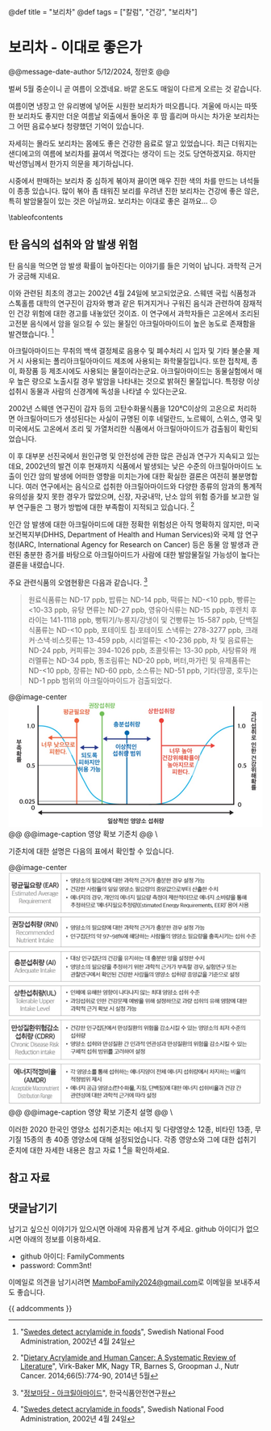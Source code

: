@def title = "보리차"
@def tags = ["칼럼", "건강", "보리차"]

# 보리차 - 이대로 좋은가

@@message-date-author
5/12/2024, 정만호
@@

벌써 5월 중순이니 곧 여름이 오겠네요.
바깥 온도도 매일이 다르게 오르는 것 같습니다.

여름이면 냉장고 안 유리병에 넣어둔 시원한 보리차가 떠오릅니다.
겨울에 마시는 따뜻한 보리차도 좋지만 더운 여름날 외출에서 돌아온 후 땀 흘리며 마시는 차가운 보리차는 그 어떤 음료수보다 청량했던 기억이 있습니다.

자세히는 몰라도 보리차는 몸에도 좋은 건강한 음료로 알고 있었습니다.
최근 더워지는 샌디에고의 여름에 보리차를 끓여서 먹겠다는 생각이 드는 것도 당연하겠지요.
하지만 박선영님께서 한가지 의문을 제기하십니다.

시중에서 판매하는 보리차 중 심하게 볶아져 끓이면 매우 진한 색의 차를 만드는 녀석들이 종종 있습니다.
많이 볶아 좀 태워진 보리를 우려낸 진한 보리차는 건강에 좋은 않은, 특히 발암물질이 있는 것은 아닐까요.
보리차는 이대로 좋은 걸까요... :confused:

\tableofcontents <!-- you can use \toc as well -->

## 탄 음식의 섭취와 암 발생 위험

탄 음식을 먹으면 암 발생 확률이 높아진다는 이야기를 들은 기억이 납니다.
과학적 근거가 궁금해 지네요.

이와 관련된 최초의 경고는 2002년 4월 24일에 보고되었군요.
스웨덴 국립 식품청과 스톡홀름 대학의 연구진이 감자와 빵과 같은 튀겨지거나 구워진 음식과 관련하여 잠재적인 건강 위험에 대한 경고를 내놓았던 것이죠. 
이 연구에서 과학자들은 고온에서 조리된 고전분 음식에서 암을 일으킬 수 있는 물질인 아크릴아마이드이 높은 농도로 존재함을 발견했습니다. [^1] 

아크릴아마이드는 무취의 백색 결정체로 음용수 및 폐수처리 시 입자 및 기타 불순물 제거 시 사용되는 폴리아크릴아마이드 제조에 사용되는 화학물질입니다.
또한 접착제, 종이, 화장품 등 제조시에도 사용되는 물질이라는군요. 
아크릴아마이드는 동물실험에서 매우 높은 량으로 노출시킬 경우 발암을 나타내는 것으로 밝혀진 물질입니다. 특정량 이상 섭취시 동물과 사람의 신경계에 독성을 나타낼 수 있다는군요. 

2002년 스웨덴 연구진이 감자 등의 고탄수화물식품을 120℃이상의 고온으로 처리하면 아크릴아미드가 생성된다는 사실이 규명된 이후 네덜란드, 노르웨이, 스위스, 영국 및 미국에서도 고온에서 조리 및 가열처리한 식품에서 아크릴아마이드가 검출됨이 확인되었습니다.


이 후 대부분 선진국에서 원인규명 및 안전성에 관한 많은 관심과 연구가 지속되고 있는데요, 2002년의 발견 이후 현재까지 식품에서 발생되는 낮은 수준의 아크릴아마이드 노출이 인간 암의 발생에 어떠한 영향을 미치는가에 대한 확실한 결론은 여전히 불분명합니다.
여러 연구에서는 음식으로 섭취한 아크릴아마이드와 다양한 종류의 암과의 통계적 유의성을 찾지 못한 경우가 많았으며, 신장, 자궁내막, 난소 암의 위험 증가를 보고한 일부 연구들은 그 평가 방법에 대한 부족함이 지적되고 있습니다. [^2]

인간 암 발생에 대한 아크릴아미드에 대한 정확한 위험성은 아직 명확하지 않지만, 미국 보건복지부(DHHS, Department of Health and Human Services)와 국제 암 연구청(IARC, International Agency for Research on Cancer) 등은 동물 암 발생과 관련된 충분한 증거를 바탕으로 아크릴아미드가 사람에 대한 발암물질일 가능성이 높다는 결론을 내렸습니다.

주요 관련식품의 오염현황은 다음과 같습니다. [^3]

> 원료식품류는 ND-17 ppb, 밥류는 ND-14 ppb, 떡류는 ND-<10 ppb, 빵류는 <10-33 ppb, 유탕 면류는 ND-27 ppb, 영유아식류는 ND-15 ppb, 후렌치 후라이는 141-1118 ppb, 뻥튀기/누룽지/강냉이 및 건빵류는 15-587 ppb, 단백질 식품류는 ND-<10 ppb, 포테이토 칩·포테이토 스낵류는 278-3277 ppb, 크래커·스낵·비스킷류는 13-459 ppb, 시리얼류는 <10-236 ppb, 차 및 음료류는 ND-24 ppb, 커피류는 394-1026 ppb, 초콜릿류는 13-30 ppb, 사탕류와 캐러멜류는 ND-34 ppb, 통조림류는 ND-20 ppb, 버터,마가린 및 유제품류는 ND-<10 ppb, 장류는 ND-60 ppb, 소스류는 ND-51 ppb, 기타(땅콩, 호두)는 ND-1 ppb 범위의 아크릴아마이드가 검출되었다. 

@@image-center
   ![](/assets/images/column/health/영양확보기준치.jpg)
@@
@@image-caption
   영양 확보 기준치
@@
\\

기준치에 대한 설명은 다음의 표에서 확인할 수 있습니다.

@@image-center
   ![](/assets/images/column/health/영양확보기준치설명.jpg)
@@
@@image-caption
   영양 확보 기준치 설명
@@
\\

이러한 2020 한국인 영양소 섭취기준치는 에너지 및 다량영양소 12종, 비타민 13종, 무기질 15종의 총 40종 영양소에 대해 설정되었습니다.
각종 영양소와 그에 대한 섭취기준치에 대한 자세한 내용은 참고 자료 1 [^1]을 확인하세요.


## 참고 자료

[^1]: "[Swedes detect acrylamide in foods](https://www.bfr.bund.de/en/presseinformation/2002/10/swedes_detect_acrylamide_in_foods-1420.html)", Swedish National Food Administration, 2002년 4월 24일
[^2]: "[Dietary Acrylamide and Human Cancer: A Systematic Review of Literature](https://www.ncbi.nlm.nih.gov/pmc/articles/PMC4164905/)", Virk-Baker MK, Nagy TR, Barnes S, Groopman J., Nutr Cancer. 2014;66(5):774-90, 2014년 5월
[^3]: "[정보마당 - 아크릴아마이드](http://kfsri.or.kr/02_infor/infor_01_02.asp?idx=21)", 한국식품안전연구원

## 댓글남기기

남기고 싶으신 이야기가 있으시면 아래에 자유롭게 남겨 주세요. github 아이디가 없으시면 아래의 정보를 이용하세요.

* github 아이디: FamilyComments
* password: Comm3nt!

이메일로 의견을 남기시려면 [MamboFamily2024@gmail.com](mailto:MamboFamily2024@gmail.com)로 이메일을 보내주셔도 좋습니다.

{{ addcomments }}